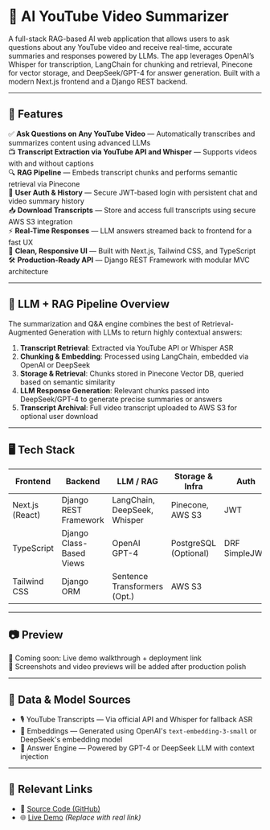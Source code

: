 # 🧠 AI YouTube Video Summarizer

A full-stack RAG-based AI web application that allows users to ask questions about any YouTube video and receive real-time, accurate summaries and responses powered by LLMs. The app leverages OpenAI’s Whisper for transcription, LangChain for chunking and retrieval, Pinecone for vector storage, and DeepSeek/GPT-4 for answer generation. Built with a modern Next.js frontend and a Django REST backend.

---

## 🚀 Features

✅ **Ask Questions on Any YouTube Video** — Automatically transcribes and summarizes content using advanced LLMs  
📺 **Transcript Extraction via YouTube API and Whisper** — Supports videos with and without captions  
🔍 **RAG Pipeline** — Embeds transcript chunks and performs semantic retrieval via Pinecone  
🔐 **User Auth & History** — Secure JWT-based login with persistent chat and video summary history  
📥 **Download Transcripts** — Store and access full transcripts using secure AWS S3 integration  
⚡ **Real-Time Responses** — LLM answers streamed back to frontend for a fast UX  
🎨 **Clean, Responsive UI** — Built with Next.js, Tailwind CSS, and TypeScript  
🛠️ **Production-Ready API** — Django REST Framework with modular MVC architecture  

---

## 🧠 LLM + RAG Pipeline Overview

The summarization and Q&A engine combines the best of Retrieval-Augmented Generation with LLMs to return highly contextual answers:

1. **Transcript Retrieval**: Extracted via YouTube API or Whisper ASR  
2. **Chunking & Embedding**: Processed using LangChain, embedded via OpenAI or DeepSeek  
3. **Storage & Retrieval**: Chunks stored in Pinecone Vector DB, queried based on semantic similarity  
4. **LLM Response Generation**: Relevant chunks passed into DeepSeek/GPT-4 to generate precise summaries or answers  
5. **Transcript Archival**: Full video transcript uploaded to AWS S3 for optional user download  

---

## 🖥️ Tech Stack

| Frontend           | Backend                 | LLM / RAG                     | Storage & Infra       | Auth  |
|--------------------|-------------------------|-------------------------------|------------------------|--------|
| Next.js (React)    | Django REST Framework   | LangChain, DeepSeek, Whisper  | Pinecone, AWS S3       | JWT    |
| TypeScript         | Django Class-Based Views| OpenAI GPT-4                  | PostgreSQL (Optional)  | DRF SimpleJWT |
| Tailwind CSS       | Django ORM              | Sentence Transformers (Opt.)  | AWS S3                 |        |

---

## 📷 Preview

🎥 Coming soon: Live demo walkthrough + deployment link  
📎 Screenshots and video previews will be added after production polish

---

## 📂 Data & Model Sources

- 🎙️ YouTube Transcripts — Via official API and Whisper for fallback ASR  
- 🔎 Embeddings — Generated using OpenAI's `text-embedding-3-small` or DeepSeek's embedding model  
- 🧠 Answer Engine — Powered by GPT-4 or DeepSeek LLM with context injection

---

## 🔗 Relevant Links

- 🔧 [Source Code (GitHub)](https://github.com/tarun-veeraraghavan-mv/ai-youtube-summarizer)  
- 🌐 [Live Demo](https://your-demo-link.com) *(Replace with real link)*  
